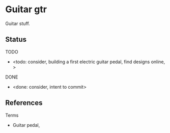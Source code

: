 # Guitar gtr

Guitar stuff.

## Status
TODO 
* <todo: consider, building a first electric guitar pedal, find designs online, >

DONE
* <done: consider, intent to commit>

## References

Terms
* Guitar pedal, 
